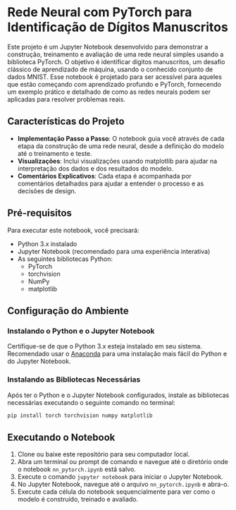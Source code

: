 
# Rede Neural com PyTorch para Identificação de Dígitos Manuscritos

Este projeto é um Jupyter Notebook desenvolvido para demonstrar a construção, treinamento e avaliação de uma rede neural simples usando a biblioteca PyTorch. O objetivo é identificar dígitos manuscritos, um desafio clássico de aprendizado de máquina, usando o conhecido conjunto de dados MNIST. Esse notebook é projetado para ser acessível para aqueles que estão começando com aprendizado profundo e PyTorch, fornecendo um exemplo prático e detalhado de como as redes neurais podem ser aplicadas para resolver problemas reais.

## Características do Projeto

- **Implementação Passo a Passo**: O notebook guia você através de cada etapa da construção de uma rede neural, desde a definição do modelo até o treinamento e teste.
- **Visualizações**: Inclui visualizações usando matplotlib para ajudar na interpretação dos dados e dos resultados do modelo.
- **Comentários Explicativos**: Cada etapa é acompanhada por comentários detalhados para ajudar a entender o processo e as decisões de design.

## Pré-requisitos

Para executar este notebook, você precisará:

- Python 3.x instalado
- Jupyter Notebook (recomendado para uma experiência interativa)
- As seguintes bibliotecas Python:
  - PyTorch
  - torchvision
  - NumPy
  - matplotlib

## Configuração do Ambiente

### Instalando o Python e o Jupyter Notebook

Certifique-se de que o Python 3.x esteja instalado em seu sistema. Recomendado usar o [Anaconda](https://www.anaconda.com/products/individual) para uma instalação mais fácil do Python e do Jupyter Notebook.

### Instalando as Bibliotecas Necessárias

Após ter o Python e o Jupyter Notebook configurados, instale as bibliotecas necessárias executando o seguinte comando no terminal:

```bash
pip install torch torchvision numpy matplotlib
```

## Executando o Notebook

1. Clone ou baixe este repositório para seu computador local.
2. Abra um terminal ou prompt de comando e navegue até o diretório onde o notebook `nn_pytorch.ipynb` está salvo.
3. Execute o comando `jupyter notebook` para iniciar o Jupyter Notebook.
4. No Jupyter Notebook, navegue até o arquivo `nn_pytorch.ipynb` e abra-o.
5. Execute cada célula do notebook sequencialmente para ver como o modelo é construído, treinado e avaliado.

